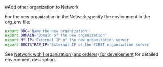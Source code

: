 #Add other organization to Network

For the new organization in the Network specify the environment in the org_env file: 
```bash
export ORG='Name the new organization'
export DOMAIN='Domain of the new organization'
export MY_IP='External IP of the new organization server'
export BOOTSTRAP_IP='External IP of the FIRST organization server'
```    

See [Network with 1 organization (and orderer) for development](docs/network-one-org.md) for detailed environment
description.

